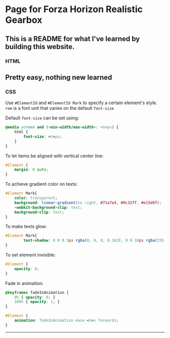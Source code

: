 # Page for Forza Horizon Realistic Gearbox

## This is a README for what I've learned by building this website.

### HTML

Pretty easy, nothing new learned
---

### CSS

Use `#ElementId` and `#ElementId Mark` to specify a certain element's style.
`rem` is a font unit that varies on the default `font-size`

Default `font-size` can be set using:
```CSS
@media screen and (<min-width/max-width>: <n>px) {
    html {
        font-size: <n>px; 
    }
}
```
To let items be aligned with vertical center line:
```CSS
#Element {
    margin: 0 auto;
}
```

To achieve gradient color on texts:
``` CSS
#Element Mark{
    color: transparent;
    background: linear-gradient(to right, #71a7e4, #9c32ff, #e15d9f);
    -webkit-background-clip: text;
    background-clip: text;
}
```

To make texts glow:
```CSS
#Element Mark{
        text-shadow: 0 0 0.5px rgba(0, 0, 0, 0.163), 0 0 10px rgba(255, 255, 255, 0.3), 0 0 15px rgba(255,  255, 255, 0.2), 0 0 45px rgba(255, 0, 221, 0.152);
}
```

To set element invisible:
```CSS
#Element {
    opacity: 0;
}
```

Fade in animation:
```CSS
@keyframes fadeInAnimation {
    0% { opacity: 0; }
    100% { opacity: 1; }
}

#Element {
    animation: fadeInAnimation ease <n>s forwards;
}
```
---

